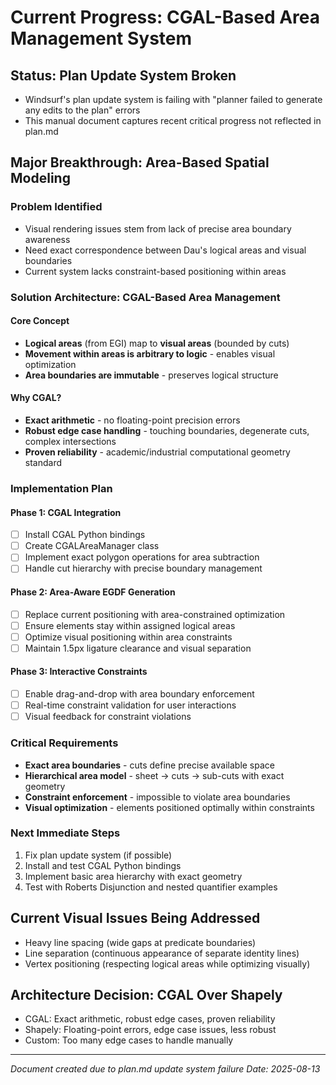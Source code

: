 # Current Progress: CGAL-Based Area Management System

## Status: Plan Update System Broken
- Windsurf's plan update system is failing with "planner failed to generate any edits to the plan" errors
- This manual document captures recent critical progress not reflected in plan.md

## Major Breakthrough: Area-Based Spatial Modeling

### Problem Identified
- Visual rendering issues stem from lack of precise area boundary awareness
- Need exact correspondence between Dau's logical areas and visual boundaries
- Current system lacks constraint-based positioning within areas

### Solution Architecture: CGAL-Based Area Management

#### Core Concept
- **Logical areas** (from EGI) map to **visual areas** (bounded by cuts)
- **Movement within areas is arbitrary to logic** - enables visual optimization
- **Area boundaries are immutable** - preserves logical structure

#### Why CGAL?
- **Exact arithmetic** - no floating-point precision errors
- **Robust edge case handling** - touching boundaries, degenerate cuts, complex intersections
- **Proven reliability** - academic/industrial computational geometry standard

### Implementation Plan

#### Phase 1: CGAL Integration
- [ ] Install CGAL Python bindings
- [ ] Create CGALAreaManager class
- [ ] Implement exact polygon operations for area subtraction
- [ ] Handle cut hierarchy with precise boundary management

#### Phase 2: Area-Aware EGDF Generation
- [ ] Replace current positioning with area-constrained optimization
- [ ] Ensure elements stay within assigned logical areas
- [ ] Optimize visual positioning within area constraints
- [ ] Maintain 1.5px ligature clearance and visual separation

#### Phase 3: Interactive Constraints
- [ ] Enable drag-and-drop with area boundary enforcement
- [ ] Real-time constraint validation for user interactions
- [ ] Visual feedback for constraint violations

### Critical Requirements
- **Exact area boundaries** - cuts define precise available space
- **Hierarchical area model** - sheet → cuts → sub-cuts with exact geometry
- **Constraint enforcement** - impossible to violate area boundaries
- **Visual optimization** - elements positioned optimally within constraints

### Next Immediate Steps
1. Fix plan update system (if possible)
2. Install and test CGAL Python bindings
3. Implement basic area hierarchy with exact geometry
4. Test with Roberts Disjunction and nested quantifier examples

## Current Visual Issues Being Addressed
- Heavy line spacing (wide gaps at predicate boundaries)
- Line separation (continuous appearance of separate identity lines)
- Vertex positioning (respecting logical areas while optimizing visually)

## Architecture Decision: CGAL Over Shapely
- CGAL: Exact arithmetic, robust edge cases, proven reliability
- Shapely: Floating-point errors, edge case issues, less robust
- Custom: Too many edge cases to handle manually

---
*Document created due to plan.md update system failure*
*Date: 2025-08-13*
